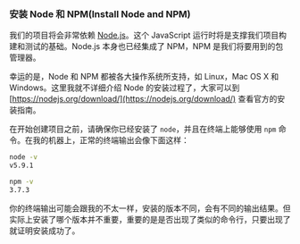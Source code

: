 ### 安装 Node 和 NPM(Install Node and NPM)

我们的项目将会非常依赖 [Node.js](http://nodejs.org)。这个 JavaScript 运行时将是支撑我们项目构建和测试的基础。Node.js 本身也已经集成了 NPM，NPM 是我们将要用到的包管理器。

幸运的是，Node 和 NPM 都被各大操作系统所支持，如 Linux，Mac OS X 和 Windows。这里我就不详细介绍 Node 的安装过程了，大家可以到 [https://nodejs.org/download/](https://nodejs.org/download/) 查看官方的安装指南。

在开始创建项目之前，请确保你已经安装了 `node`，并且在终端上能够使用 `npm` 命令。在我的机器上，正常的终端输出会像下面这样：

```bash
node -v
v5.9.1

npm -v 
3.7.3
```

你的终端输出可能会跟我的不太一样，安装的版本不同，会有不同的输出结果。但实际上安装了哪个版本并不重要，重要的是是否出现了类似的命令行，只要出现了就证明安装成功了。